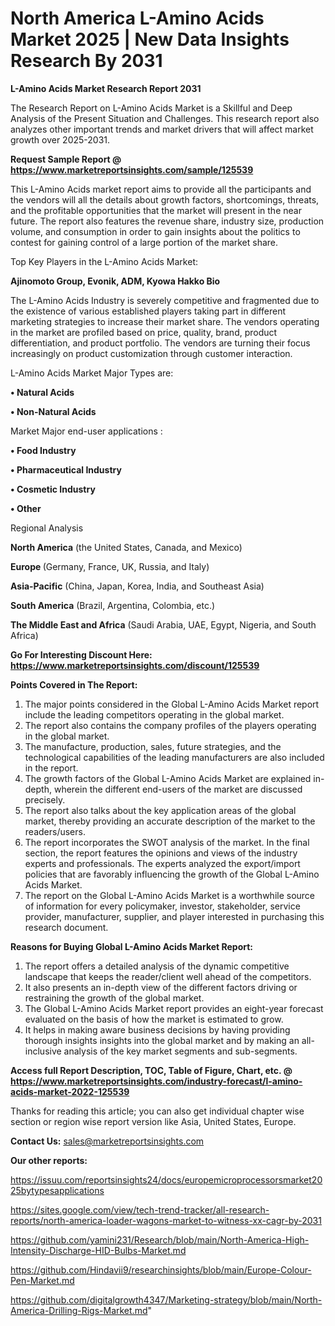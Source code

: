 # North America L-Amino Acids Market 2025 | New Data Insights Research By 2031

<strong>L-Amino Acids Market Research Report 2031</strong>

The Research Report on L-Amino Acids Market is a Skillful and Deep Analysis of the Present Situation and Challenges. This research report also analyzes other important trends and market drivers that will affect market growth over 2025-2031.

<strong>Request Sample Report @ <a href=https://www.marketreportsinsights.com/sample/125539>https://www.marketreportsinsights.com/sample/125539</a></strong>

This L-Amino Acids market report aims to provide all the participants and the vendors will all the details about growth factors, shortcomings, threats, and the profitable opportunities that the market will present in the near future. The report also features the revenue share, industry size, production volume, and consumption in order to gain insights about the politics to contest for gaining control of a large portion of the market share.

Top Key Players in the L-Amino Acids Market:

<strong>Ajinomoto Group, Evonik, ADM, Kyowa Hakko Bio</strong>

The L-Amino Acids Industry is severely competitive and fragmented due to the existence of various established players taking part in different marketing strategies to increase their market share. The vendors operating in the market are profiled based on price, quality, brand, product differentiation, and product portfolio. The vendors are turning their focus increasingly on product customization through customer interaction.

L-Amino Acids Market Major Types are:

<strong>• Natural Acids

• Non-Natural Acids</strong>

Market Major end-user applications :

<strong>• Food Industry

• Pharmaceutical Industry

• Cosmetic Industry

• Other</strong>

Regional Analysis

</u><strong><b>North America</b></strong> (the United States, Canada, and Mexico)

<strong><b>Europe </b></strong>(Germany, France, UK, Russia, and Italy)

<strong><b>Asia-Pacific</b></strong> (China, Japan, Korea, India, and Southeast Asia)

<strong><b>South America</b></strong> (Brazil, Argentina, Colombia, etc.)

<strong><b>The Middle East and Africa</b></strong> (Saudi Arabia, UAE, Egypt, Nigeria, and South Africa)

<strong>Go For Interesting Discount Here: <a href=https://www.marketreportsinsights.com/discount/125539>https://www.marketreportsinsights.com/discount/125539</a></strong>

<strong>Points Covered in The Report:</strong>
<ol>
  <li>The major points considered in the Global L-Amino Acids Market report include the leading competitors operating in the global market.</li>
  <li>The report also contains the company profiles of the players operating in the global market.</li>
  <li>The manufacture, production, sales, future strategies, and the technological capabilities of the leading manufacturers are also included in the report.</li>
  <li>The growth factors of the Global L-Amino Acids Market are explained in-depth, wherein the different end-users of the market are discussed precisely.</li>
  <li>The report also talks about the key application areas of the global market, thereby providing an accurate description of the market to the readers/users.</li>
  <li>The report incorporates the SWOT analysis of the market. In the final section, the report features the opinions and views of the industry experts and professionals. The experts analyzed the export/import policies that are favorably influencing the growth of the Global L-Amino Acids Market.</li>
  <li>The report on the Global L-Amino Acids Market is a worthwhile source of information for every policymaker, investor, stakeholder, service provider, manufacturer, supplier, and player interested in purchasing this research document.</li>
</ol>
<strong>Reasons for Buying Global L-Amino Acids Market Report:</strong>

<ol>
  <li>The report offers a detailed analysis of the dynamic competitive landscape that keeps the reader/client well ahead of the competitors.</li>
  <li>It also presents an in-depth view of the different factors driving or restraining the growth of the global market.</li>
  <li>The Global L-Amino Acids Market report provides an eight-year forecast evaluated on the basis of how the market is estimated to grow.</li>
  <li>It helps in making aware business decisions by having providing thorough insights insights into the global market and by making an all-inclusive analysis of the key market segments and sub-segments.</li>
</ol>
<strong>Access full Report Description, TOC, Table of Figure, Chart, etc. @ <a href=https://www.marketreportsinsights.com/industry-forecast/l-amino-acids-market-2022-125539>https://www.marketreportsinsights.com/industry-forecast/l-amino-acids-market-2022-125539</a></strong>


Thanks for reading this article; you can also get individual chapter wise section or region wise report version like Asia, United States, Europe.

<strong>Contact Us:</strong>
sales@marketreportsinsights.com

<strong>Our other reports:</strong>

<a href=https://issuu.com/reportsinsights24/docs/europemicroprocessorsmarket2025bytypesapplications>https://issuu.com/reportsinsights24/docs/europemicroprocessorsmarket2025bytypesapplications</a>

<a href=https://sites.google.com/view/tech-trend-tracker/all-research-reports/north-america-loader-wagons-market-to-witness-xx-cagr-by-2031>https://sites.google.com/view/tech-trend-tracker/all-research-reports/north-america-loader-wagons-market-to-witness-xx-cagr-by-2031</a>

<a href=https://github.com/yamini231/Research/blob/main/North-America-High-Intensity-Discharge-HID-Bulbs-Market.md>https://github.com/yamini231/Research/blob/main/North-America-High-Intensity-Discharge-HID-Bulbs-Market.md</a>

<a href=https://github.com/Hindavii9/researchinsights/blob/main/Europe-Colour-Pen-Market.md>https://github.com/Hindavii9/researchinsights/blob/main/Europe-Colour-Pen-Market.md</a>

<a href=https://github.com/digitalgrowth4347/Marketing-strategy/blob/main/North-America-Drilling-Rigs-Market.md>https://github.com/digitalgrowth4347/Marketing-strategy/blob/main/North-America-Drilling-Rigs-Market.md</a>"

